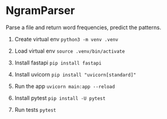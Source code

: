 # NgramParser
Parse a file and return word frequencies, predict the patterns.

1. Create virtual env
    `python3 -m venv .venv`

2. Load virtual env
    `source .venv/bin/activate`

3. Install fastapi
    `pip install fastapi`

4. Install uvicorn
    `pip install "uvicorn[standard]"`

5. Run the app
    `uvicorn main:app --reload`

6. Install pytest
    `pip install -U pytest`

7. Run tests
    `pytest`
